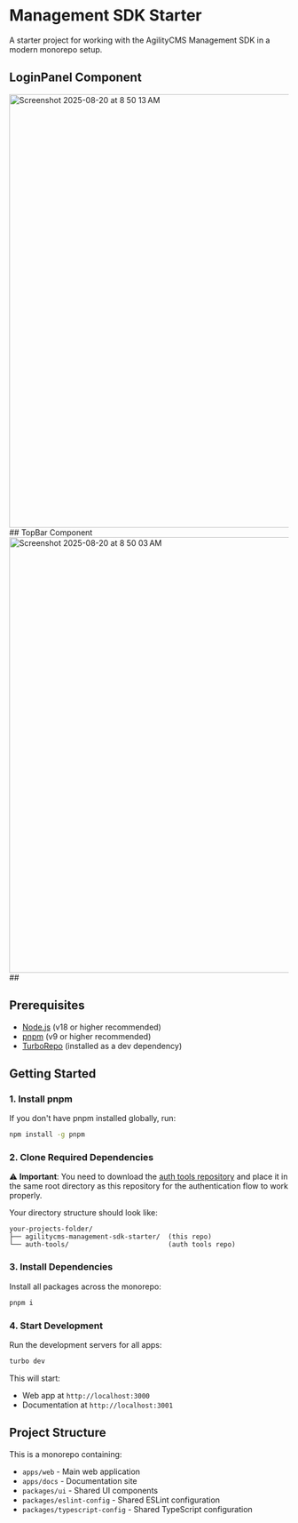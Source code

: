 # Management SDK Starter

A starter project for working with the AgilityCMS Management SDK in a modern monorepo setup.

## LoginPanel Component
<img width="1873" height="780" alt="Screenshot 2025-08-20 at 8 50 13 AM" src="https://github.com/user-attachments/assets/75146fe1-316d-43f0-8171-faf49683d83e" />
## TopBar Component
<img width="1870" height="784" alt="Screenshot 2025-08-20 at 8 50 03 AM" src="https://github.com/user-attachments/assets/8a9b92c1-7b6f-4fe2-b2dc-0e00c879d999" />
## 


## Prerequisites

- [Node.js](https://nodejs.org/) (v18 or higher recommended)
- [pnpm](https://pnpm.io/) (v9 or higher recommended)
- [TurboRepo](https://turbo.build/) (installed as a dev dependency)

## Getting Started

### 1. Install pnpm

If you don't have pnpm installed globally, run:

```bash
npm install -g pnpm
```

### 2. Clone Required Dependencies

⚠️ **Important**: You need to download the [auth tools repository](https://github.com/agilitycms/auth-tools) and place it in the same root directory as this repository for the authentication flow to work properly.

Your directory structure should look like:
```
your-projects-folder/
├── agilitycms-management-sdk-starter/  (this repo)
└── auth-tools/                         (auth tools repo)
```

### 3. Install Dependencies

Install all packages across the monorepo:

```bash
pnpm i
```

### 4. Start Development

Run the development servers for all apps:

```bash
turbo dev
```

This will start:
- Web app at `http://localhost:3000`
- Documentation at `http://localhost:3001`

## Project Structure

This is a monorepo containing:
- `apps/web` - Main web application
- `apps/docs` - Documentation site
- `packages/ui` - Shared UI components
- `packages/eslint-config` - Shared ESLint configuration
- `packages/typescript-config` - Shared TypeScript configuration
